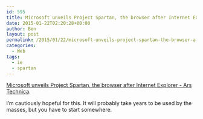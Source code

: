 ```yaml
---
id: 595
title: Microsoft unveils Project Spartan, the browser after Internet Explorer
date: 2015-01-22T02:20:28+00:00
author: Ben
layout: post
permalink: /2015/01/22/microsoft-unveils-project-spartan-the-browser-after-internet-explorer/
categories:
  - Web
tags:
  - ie
  - spartan
---
```

[Microsoft unveils Project Spartan, the browser after Internet Explorer - Ars Technica](http://arstechnica.com/information-technology/2015/01/microsoft-unveils-project-spartan-the-browser-after-internet-explorer/).

I&#8217;m cautiously hopeful for this. It will probably take years to be used by the masses, but you have to start somewhere.